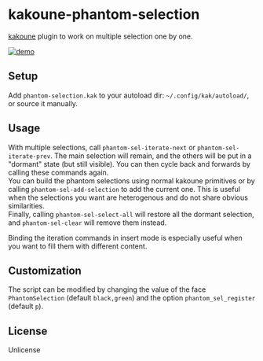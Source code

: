 # kakoune-phantom-selection

[kakoune](http://kakoune.org) plugin to work on multiple selection one by one.

[![demo](https://asciinema.org/a/152289.png)](https://asciinema.org/a/152289)

## Setup

Add `phantom-selection.kak` to your autoload dir: `~/.config/kak/autoload/`, or source it manually.

## Usage

With multiple selections, call `phantom-sel-iterate-next` or `phantom-sel-iterate-prev`. The main selection will remain, and the others will be put in a "dormant" state (but still visible). You can then cycle back and forwards by calling these commands again.  
You can build the phantom selections using normal kakoune primitives or by calling `phantom-sel-add-selection` to add the current one. This is useful when the selections you want are heterogenous and do not share obvious similarities.  
Finally, calling `phantom-sel-select-all` will restore all the dormant selection, and `phantom-sel-clear` will remove them instead.  

Binding the iteration commands in insert mode is especially useful when you want to fill them with different content.

## Customization

The script can be modified by changing the value of the face `PhantomSelection` (default `black,green`) and the option `phantom_sel_register` (default `p`).

## License

Unlicense
